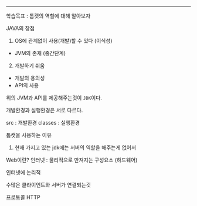 <hr>

학습목표 : 톰캣의 역할에 대해 알아보자



JAVA의 장점
1. OS에 관계없이 사용(개발)할 수 있다 (이식성)
  - JVM의 존재 (중간단계)
2. 개발하기 쉬움
  - 개발의 용의성
  - API의 사용 

위의 JVM과 API를 제공해주는것이 `JDK`이다.

개발환경과 실행환경은 서로 다르다.

src : 개발환경
classes : 실행환경


톰캣을 사용하는 이유
1. 현재 가지고 있는 jdk에는 서버의 역할을 해주는게 없어서

Web이란?
인터넷 : 물리적으로 만져지는 구성요소 (하드웨어)

인터넷에 논리적

수많은 클라이언트와 서버가 연결되는것

프로토콜
HTTP